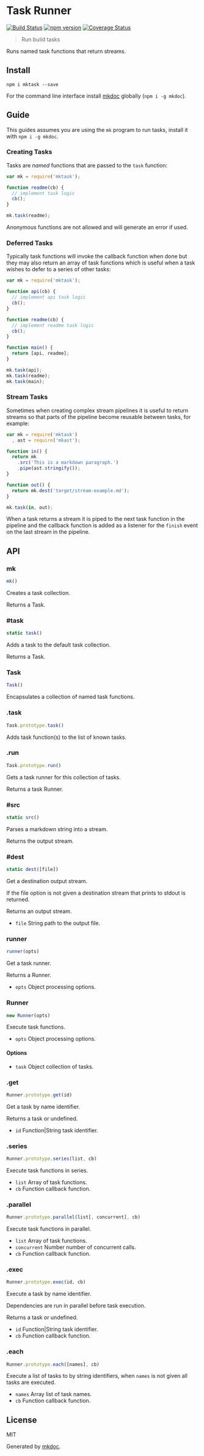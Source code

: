 # Task Runner

[![Build Status](https://travis-ci.org/mkdoc/mktask.svg?v=3)](https://travis-ci.org/mkdoc/mktask)
[![npm version](http://img.shields.io/npm/v/mktask.svg?v=3)](https://npmjs.org/package/mktask)
[![Coverage Status](https://coveralls.io/repos/mkdoc/mktask/badge.svg?branch=master&service=github&v=3)](https://coveralls.io/github/mkdoc/mktask?branch=master)

> Run build tasks

Runs named task functions that return streams.

## Install

```
npm i mktask --save
```

For the command line interface install [mkdoc][] globally (`npm i -g mkdoc`).

## Guide

This guides assumes you are using the `mk` program to run tasks, install it with `npm i -g mkdoc`.

### Creating Tasks

Tasks are *named* functions that are passed to the `task` function:

```javascript
var mk = require('mktask');

function readme(cb) {
  // implement task logic
  cb();
}

mk.task(readme);
```

Anonymous functions are not allowed and will generate an error if used.

### Deferred Tasks

Typically task functions will invoke the callback function when done but they may also return an array of task functions which is useful when a task wishes to defer to a series of other tasks:

```javascript
var mk = require('mktask');

function api(cb) {
  // implement api task logic
  cb();
}

function readme(cb) {
  // implement readme task logic
  cb();
}

function main() {
  return [api, readme];
}

mk.task(api);
mk.task(readme);
mk.task(main);
```

### Stream Tasks

Sometimes when creating complex stream pipelines it is useful to return streams so that parts of the pipeline become reusable between tasks, for example:

```javascript
var mk = require('mktask')
  , ast = require('mkast');

function in() {
  return mk
    .src('This is a markdown paragraph.')
    .pipe(ast.stringify());
}

function out() {
  return mk.dest('target/stream-example.md');
}

mk.task(in, out);
```

When a task returns a stream it is piped to the next task function in the pipeline and the callback function is added as a listener for the `finish` event on the last stream in the pipeline.

## API

### mk

```javascript
mk()
```

Creates a task collection.

Returns a Task.

### #task

```javascript
static task()
```

Adds a task to the default task collection.

Returns a Task.

### Task

```javascript
Task()
```

Encapsulates a collection of named task functions.

### .task

```javascript
Task.prototype.task()
```

Adds task function(s) to the list of known tasks.

### .run

```javascript
Task.prototype.run()
```

Gets a task runner for this collection of tasks.

Returns a task Runner.

### #src

```javascript
static src()
```

Parses a markdown string into a stream.

Returns the output stream.

### #dest

```javascript
static dest([file])
```

Get a destination output stream.

If the file option is not given a destination stream that prints to
stdout is returned.

Returns an output stream.

* `file` String path to the output file.

### runner

```javascript
runner(opts)
```

Get a task runner.

Returns a Runner.

* `opts` Object processing options.

### Runner

```javascript
new Runner(opts)
```

Execute task functions.

* `opts` Object processing options.

#### Options

* `task` Object collection of tasks.

### .get

```javascript
Runner.prototype.get(id)
```

Get a task by name identifier.

Returns a task or undefined.

* `id` Function|String task identifier.

### .series

```javascript
Runner.prototype.series(list, cb)
```

Execute task functions in series.

* `list` Array of task functions.
* `cb` Function callback function.

### .parallel

```javascript
Runner.prototype.parallel(list[, concurrent], cb)
```

Execute task functions in parallel.

* `list` Array of task functions.
* `concurrent` Number number of concurrent calls.
* `cb` Function callback function.

### .exec

```javascript
Runner.prototype.exec(id, cb)
```

Execute a task by name identifier.

Dependencies are run in parallel before task execution.

Returns a task or undefined.

* `id` Function|String task identifier.
* `cb` Function callback function.

### .each

```javascript
Runner.prototype.each([names], cb)
```

Execute a list of tasks to by string identifiers, when `names` is
not given all tasks are executed.

* `names` Array list of task names.
* `cb` Function callback function.

## License

MIT

Generated by [mkdoc](https://github.com/mkdoc/mkdoc).

[mkdoc]: https://github.com/mkdoc/mkdoc
[mkparse]: https://github.com/mkdoc/mkparse
[commonmark]: http://commonmark.org
[npm]: https://www.npmjs.com
[github]: https://github.com
[jshint]: http://jshint.com
[jscs]: http://jscs.info

